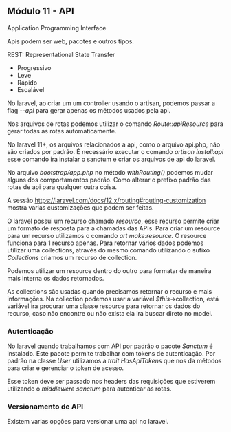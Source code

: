 ## Módulo 11 - API

Application Programming Interface

Apis podem ser web, pacotes e outros tipos.

REST: Representational State Transfer

- Progressivo
- Leve
- Rápido
- Escalável

No laravel, ao criar um um controller usando o artisan, podemos passar a flag *--api* para gerar apenas os métodos usados pela api.

Nos arquivos de rotas podemos utilizar o comando *Route::apiResource* para gerar todas as rotas automaticamente.

No laravel 11+, os arquivos relacionados a api, como o arquivo api.php, não são criados por padrão. É necessário executar o comando *artisan install:api* esse comando ira instalar o sanctum e criar os arquivos de api do laravel.

No arquivo *bootstrap/app.php* no método *withRouting()* podemos mudar alguns dos comportamentos padrão. Como alterar o prefixo padrão das rotas de api para qualquer outra coisa.

A sessão https://laravel.com/docs/12.x/routing#routing-customization mostra varias customizações que podem ser feitas.

O laravel possui um recurso chamado *resource*, esse recurso permite criar um formato de resposta para a chamadas das APIs. Para criar um resource para um recurso utilizamos o comando *art make:resource.* O resource funciona para 1 recurso apenas. Para retornar vários dados podemos utilizar uma collections, através do mesmo comando utilizando o sufixo *Collections* criamos um recurso de collection.

Podemos utilizar um resource dentro do outro para formatar de maneira mais interna os dados retornados.

As collections são usadas quando precisamos retornar o recurso e mais informações. Na collection podemos usar a variável *$this*->collection, está variável ira procurar uma classe resource para retornar os dados do recurso, caso não encontre ou não exista ela ira buscar direto no model.

### Autenticação

No laravel quando trabalhamos com API por padrão o pacote *Sanctum* é instalado. Este pacote permite trabalhar com tokens de autenticação. Por padrão na classe *User* utilizamos a *trait HasApiTokens* que nos da métodos para criar e gerenciar o token de acesso.

Esse token deve ser passado nos headers das requisições que estiverem utilizando o *middlewere sanctum* para autenticar as rotas.

### Versionamento de API

Existem varias opções para versionar uma api no laravel.